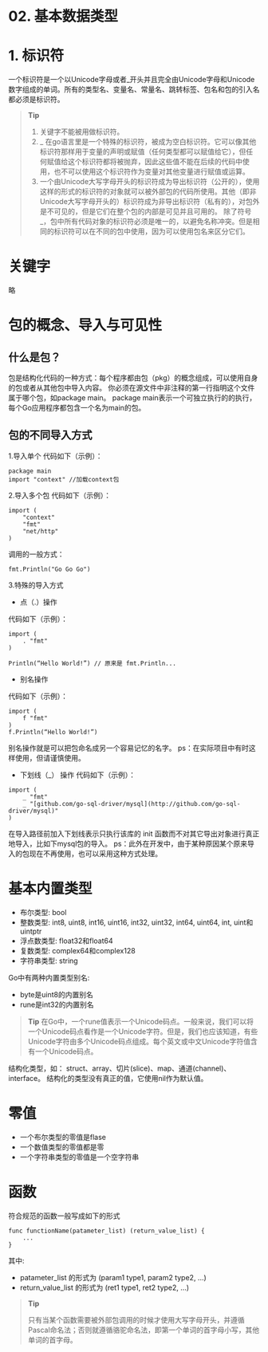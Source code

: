 # 02. 基本数据类型

# 1. 标识符

一个标识符是一个以Unicode字母或者_开头并且完全由Unicode字母和Unicode数字组成的单词。所有的类型名、变量名、常量名、跳转标签、包名和包的引入名都必须是标识符。

> **Tip**
> 1. 关键字不能被用做标识符。
> 2. _ 在go语言里是一个特殊的标识符，被成为空白标识符。它可以像其他标识符那样用于变量的声明或赋值（任何类型都可以赋值给它），但任何赋值给这个标识符都将被抛弃，因此这些值不能在后续的代码中使用，也不可以使用这个标识符作为变量对其他变量进行赋值或运算。
> 3. 一个由Unicode大写字母开头的标识符成为导出标识符（公开的），使用这样的形式的标识符的对象就可以被外部包的代码所使用。其他（即非Unicode大写字母开头的）标识符成为非导出标识符（私有的），对包外是不可见的，但是它们在整个包的内部是可见并且可用的。
> 除了符号_，包中所有代码对象的标识符必须是唯一的，以避免名称冲突。但是相同的标识符可以在不同的包中使用，因为可以使用包名来区分它们。

# 关键字

略

# 包的概念、导入与可见性

## 什么是包？

包是结构化代码的一种方式：每个程序都由包（pkg）的概念组成，可以使用自身的包或者从其他包中导入内容。
你必须在源文件中非注释的第一行指明这个文件属于哪个包，如package main。 package main表示一个可独立执行的的执行，每个Go应用程序都包含一个名为main的包。

## 包的不同导入方式

1.导入单个
代码如下（示例）：
```
package main
import "context" //加载context包
```

2.导入多个包
代码如下（示例）：
```
import (
    "context"
    "fmt"
    "net/http"
)
```

调用的一般方式：
```
fmt.Println("Go Go Go")
```

3.特殊的导入方式

- 点（.）操作

代码如下（示例）：
```
import (
    . "fmt"
)

Println(“Hello World!”) // 原来是 fmt.Println...
```

- 别名操作

代码如下（示例）：
```
import (
    f "fmt"
)
f.Println(“Hello World!”)
```

别名操作就是可以把包命名成另一个容易记忆的名字。
ps：在实际项目中有时这样使用，但请谨慎使用。

- 下划线（_） 操作
代码如下（示例）：
```
import (
    _ "fmt"
    _ "[github.com/go-sql-driver/mysql](http://github.com/go-sql-driver/mysql)"
)
```

在导入路径前加入下划线表示只执行该库的 init 函数而不对其它导出对象进行真正地导入，比如下mysql包的导入。
ps：此外在开发中，由于某种原因某个原来导入的包现在不再使用，也可以采用这种方式处理。

# 基本内置类型

- 布尔类型: bool
- 整数类型: int8, uint8, int16, uint16, int32, uint32, int64, uint64, int, uint和uintptr
- 浮点数类型: float32和float64
- 复数类型: complex64和complex128
- 字符串类型: string

Go中有两种内置类型别名:
- byte是uint8的内置别名
- rune是int32的内置别名


> **Tip**
> 在Go中，一个rune值表示一个Unicode码点。一般来说，我们可以将一个Unicode码点看作是一个Unicode字符。但是，我们也应该知道，有些Unicode字符由多个Unicode码点组成。每个英文或中文Unicode字符值含有一个Unicode码点。

结构化类型，如：
struct、array、切片(slice)、map、通道(channel)、 interface。
结构化的类型没有真正的值，它使用nil作为默认值。

# 零值

- 一个布尔类型的零值是flase
- 一个数值类型的零值都是零
- 一个字符串类型的零值是一个空字符串

# 函数

符合规范的函数一般写成如下的形式
```
func functionName(patameter_list) (return_value_list) {
    ...
}
```

其中:
- patameter_list 的形式为 (param1 type1, param2 type2, ...)
- return_value_list 的形式为 (ret1 type1, ret2 type2, ...)

> **Tip**
>
> 只有当某个函数需要被外部包调用的时候才使用大写字母开头，并遵循Pascal命名法；否则就遵循骆驼命名法，即第一个单词的首字母小写，其他单词的首字母。
